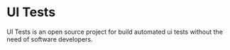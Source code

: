 <h1>UI Tests</h1>

<p>UI Tests is an open source project for build automated ui tests without the need of software developers.</p>
